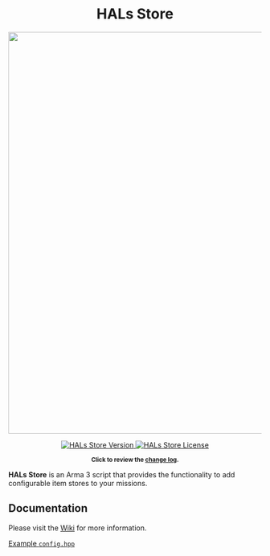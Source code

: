 <h1 align="center">HALs Store</h1>
<p align="center">
    <img src="https://i.imgur.com/5bbcpBA.png" width="800">
</p>
<p align="center">
    <a href="https://github.com/HallyG/HALs_Store/releases/latest">
        <img src="https://img.shields.io/badge/Version-1.4.0-blue.svg?style=flat-square" alt="HALs Store Version">
    </a>
    <a href="https://github.com/HallyG/HALs_Store/blob/v1.4/LICENSE">
        <img src="https://img.shields.io/badge/License-APL-red.svg?style=flat-square" alt="HALs Store License">
    </a>
</p>
<p align="center">
    <sup><strong>Click to review the <a href="https://github.com/HallyG/HALs_Store/blob/v1.4/CHANGELOG.md">change log</a>.</strong></sup>
</p>

**HALs Store** is an Arma 3 script that provides the functionality to add configurable item stores to your missions.

## Documentation
Please visit the [Wiki](https://github.com/HallyG/HALs_Store/wiki) for more information.

[Example `config.hpp`](https://github.com/HallyG/HALs_Store/wiki/Configuration-Example)
